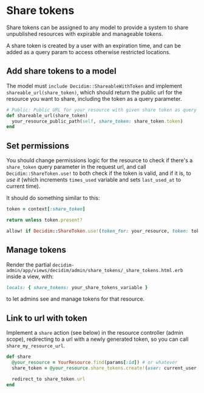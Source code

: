 # Share tokens

Share tokens can be assigned to any model to provide a system to share unpublished resources with expirable and manageable tokens.

A share token is created by a user with an expiration time, and can be added as a query param to access otherwise restricted locations.

## Add share tokens to a model

The model must `include Decidim::ShareableWithToken` and implement `shareable_url(share_token)`, which should return the public url for the resource you want to share, including the token as a query parameter.

```ruby
# Public: Public URL for your_resource with given share token as query parameter
def shareable_url(share_token)
  your_resource_public_path(self, share_token: share_token.token)
end
```

## Set permissions

You should change permissions logic for the resource to check if there's a `share_token` query parameter in the request url, and call `Decidim::ShareToken.use!` to both check if the token is valid, and if it is, to *use it* (which increments `times_used` variable and sets `last_used_at` to current time).

It should do something similar to this:

```ruby
token = context[:share_token]

return unless token.present?

allow! if Decidim::ShareToken.use!(token_for: your_resource, token: token)
```

## Manage tokens

Render the partial `decidim-admin/app/views/decidim/admin/share_tokens/_share_tokens.html.erb` inside a view, with:

```ruby
locals: { share_tokens: your_share_tokens_variable }
```

to let admins see and manage tokens for that resource.

## Link to url with token

Implement a `share` action (see below) in the resource controller (admin scope), redirecting to a url with a newly generated token, so you can call `share_my_resource_url`.

```ruby
def share
  @your_resource = YourResource.find(params[:id]) # or whatever
  share_token = @your_resource.share_tokens.create!(user: current_user, organization: current_organization)

  redirect_to share_token.url
end
```